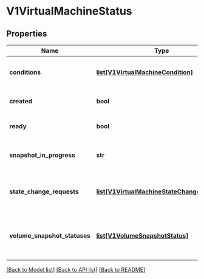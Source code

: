 # V1VirtualMachineStatus

## Properties
Name | Type | Description | Notes
------------ | ------------- | ------------- | -------------
**conditions** | [**list[V1VirtualMachineCondition]**](V1VirtualMachineCondition.md) | Hold the state information of the VirtualMachine and its VirtualMachineInstance | [optional] 
**created** | **bool** | Created indicates if the virtual machine is created in the cluster | [optional] 
**ready** | **bool** | Ready indicates if the virtual machine is running and ready | [optional] 
**snapshot_in_progress** | **str** | SnapshotInProgress is the name of the VirtualMachineSnapshot currently executing | [optional] 
**state_change_requests** | [**list[V1VirtualMachineStateChangeRequest]**](V1VirtualMachineStateChangeRequest.md) | StateChangeRequests indicates a list of actions that should be taken on a VMI e.g. stop a specific VMI then start a new one. | [optional] 
**volume_snapshot_statuses** | [**list[V1VolumeSnapshotStatus]**](V1VolumeSnapshotStatus.md) | VolumeSnapshotStatuses indicates a list of statuses whether snapshotting is supported by each volume. | [optional] 

[[Back to Model list]](../README.md#documentation-for-models) [[Back to API list]](../README.md#documentation-for-api-endpoints) [[Back to README]](../README.md)


